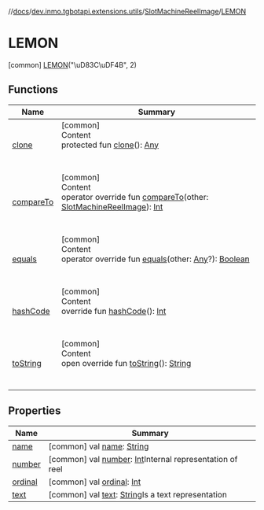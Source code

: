 //[docs](../../../../index.md)/[dev.inmo.tgbotapi.extensions.utils](../../index.md)/[SlotMachineReelImage](../index.md)/[LEMON](index.md)



# LEMON  
 [common] [LEMON](index.md)("\uD83C\uDF4B", 2)  
   


## Functions  
  
|  Name |  Summary | 
|---|---|
| <a name="kotlin/Enum/clone/#/PointingToDeclaration/"></a>[clone](../-s-e-v-e-n/index.md#%5Bkotlin%2FEnum%2Fclone%2F%23%2FPointingToDeclaration%2F%5D%2FFunctions%2F625018081)| <a name="kotlin/Enum/clone/#/PointingToDeclaration/"></a>[common]  <br>Content  <br>protected fun [clone](../-s-e-v-e-n/index.md#%5Bkotlin%2FEnum%2Fclone%2F%23%2FPointingToDeclaration%2F%5D%2FFunctions%2F625018081)(): [Any](https://kotlinlang.org/api/latest/jvm/stdlib/kotlin/-any/index.html)  <br><br><br>|
| <a name="kotlin/Enum/compareTo/#dev.inmo.tgbotapi.extensions.utils.SlotMachineReelImage/PointingToDeclaration/"></a>[compareTo](../-s-e-v-e-n/index.md#%5Bkotlin%2FEnum%2FcompareTo%2F%23dev.inmo.tgbotapi.extensions.utils.SlotMachineReelImage%2FPointingToDeclaration%2F%5D%2FFunctions%2F625018081)| <a name="kotlin/Enum/compareTo/#dev.inmo.tgbotapi.extensions.utils.SlotMachineReelImage/PointingToDeclaration/"></a>[common]  <br>Content  <br>operator override fun [compareTo](../-s-e-v-e-n/index.md#%5Bkotlin%2FEnum%2FcompareTo%2F%23dev.inmo.tgbotapi.extensions.utils.SlotMachineReelImage%2FPointingToDeclaration%2F%5D%2FFunctions%2F625018081)(other: [SlotMachineReelImage](../index.md)): [Int](https://kotlinlang.org/api/latest/jvm/stdlib/kotlin/-int/index.html)  <br><br><br>|
| <a name="kotlin/Enum/equals/#kotlin.Any?/PointingToDeclaration/"></a>[equals](../-s-e-v-e-n/index.md#%5Bkotlin%2FEnum%2Fequals%2F%23kotlin.Any%3F%2FPointingToDeclaration%2F%5D%2FFunctions%2F625018081)| <a name="kotlin/Enum/equals/#kotlin.Any?/PointingToDeclaration/"></a>[common]  <br>Content  <br>operator override fun [equals](../-s-e-v-e-n/index.md#%5Bkotlin%2FEnum%2Fequals%2F%23kotlin.Any%3F%2FPointingToDeclaration%2F%5D%2FFunctions%2F625018081)(other: [Any](https://kotlinlang.org/api/latest/jvm/stdlib/kotlin/-any/index.html)?): [Boolean](https://kotlinlang.org/api/latest/jvm/stdlib/kotlin/-boolean/index.html)  <br><br><br>|
| <a name="kotlin/Enum/hashCode/#/PointingToDeclaration/"></a>[hashCode](../-s-e-v-e-n/index.md#%5Bkotlin%2FEnum%2FhashCode%2F%23%2FPointingToDeclaration%2F%5D%2FFunctions%2F625018081)| <a name="kotlin/Enum/hashCode/#/PointingToDeclaration/"></a>[common]  <br>Content  <br>override fun [hashCode](../-s-e-v-e-n/index.md#%5Bkotlin%2FEnum%2FhashCode%2F%23%2FPointingToDeclaration%2F%5D%2FFunctions%2F625018081)(): [Int](https://kotlinlang.org/api/latest/jvm/stdlib/kotlin/-int/index.html)  <br><br><br>|
| <a name="kotlin/Enum/toString/#/PointingToDeclaration/"></a>[toString](../-s-e-v-e-n/index.md#%5Bkotlin%2FEnum%2FtoString%2F%23%2FPointingToDeclaration%2F%5D%2FFunctions%2F625018081)| <a name="kotlin/Enum/toString/#/PointingToDeclaration/"></a>[common]  <br>Content  <br>open override fun [toString](../-s-e-v-e-n/index.md#%5Bkotlin%2FEnum%2FtoString%2F%23%2FPointingToDeclaration%2F%5D%2FFunctions%2F625018081)(): [String](https://kotlinlang.org/api/latest/jvm/stdlib/kotlin/-string/index.html)  <br><br><br>|


## Properties  
  
|  Name |  Summary | 
|---|---|
| <a name="dev.inmo.tgbotapi.extensions.utils/SlotMachineReelImage.LEMON/name/#/PointingToDeclaration/"></a>[name](name.md)| <a name="dev.inmo.tgbotapi.extensions.utils/SlotMachineReelImage.LEMON/name/#/PointingToDeclaration/"></a> [common] val [name](name.md): [String](https://kotlinlang.org/api/latest/jvm/stdlib/kotlin/-string/index.html)   <br>|
| <a name="dev.inmo.tgbotapi.extensions.utils/SlotMachineReelImage.LEMON/number/#/PointingToDeclaration/"></a>[number](number.md)| <a name="dev.inmo.tgbotapi.extensions.utils/SlotMachineReelImage.LEMON/number/#/PointingToDeclaration/"></a> [common] val [number](number.md): [Int](https://kotlinlang.org/api/latest/jvm/stdlib/kotlin/-int/index.html)Internal representation of reel   <br>|
| <a name="dev.inmo.tgbotapi.extensions.utils/SlotMachineReelImage.LEMON/ordinal/#/PointingToDeclaration/"></a>[ordinal](ordinal.md)| <a name="dev.inmo.tgbotapi.extensions.utils/SlotMachineReelImage.LEMON/ordinal/#/PointingToDeclaration/"></a> [common] val [ordinal](ordinal.md): [Int](https://kotlinlang.org/api/latest/jvm/stdlib/kotlin/-int/index.html)   <br>|
| <a name="dev.inmo.tgbotapi.extensions.utils/SlotMachineReelImage.LEMON/text/#/PointingToDeclaration/"></a>[text](text.md)| <a name="dev.inmo.tgbotapi.extensions.utils/SlotMachineReelImage.LEMON/text/#/PointingToDeclaration/"></a> [common] val [text](text.md): [String](https://kotlinlang.org/api/latest/jvm/stdlib/kotlin/-string/index.html)Is a text representation   <br>|

